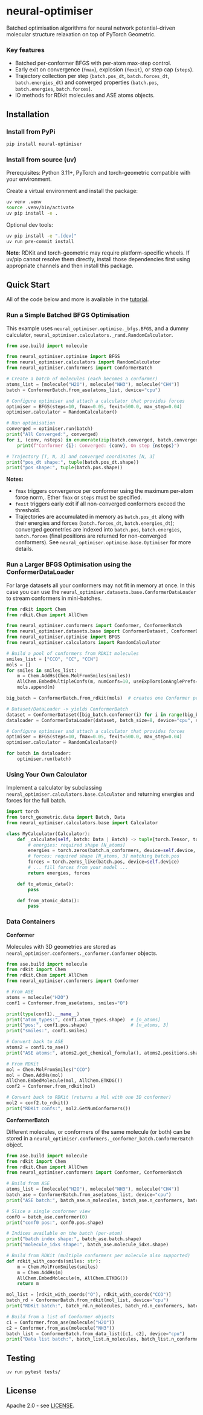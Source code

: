 # neural-optimiser
Batched optimisation algorithms for neural network potential–driven molecular structure relaxation on top of PyTorch Geometric.

### Key features

- Batched per-conformer BFGS with per-atom max-step control.
- Early exit on convergence (`fmax`), explosion (`fexit`), or step cap (`steps`).
- Trajectory collection per step (`batch.pos_dt`, `batch.forces_dt`, `batch.energies_dt`) and converged properties (`batch.pos`, `batch.energies`, `batch.forces`).
- IO methods for RDkit molecules and ASE atoms objects.

## Installation

### Install from PyPi

```bash
pip install neural-optimiser
```

### Install from source (uv)
Prerequisites: Python 3.11+, PyTorch and torch-geometric compatible with your environment.

Create a virtual environment and install the package:
```bash
uv venv .venv
source .venv/bin/activate
uv pip install -e .
```

Optional dev tools:
```bash
uv pip install -e ".[dev]"
uv run pre-commit install
```

**Note**: RDKit and torch-geometric may require platform-specific wheels. If uv/pip cannot resolve them directly, install those dependencies first using appropriate channels and then install this package.

## Quick Start

All of the code below and more is available in the [tutorial](notebooks/tutorial.ipynb).

### Run a Simple Batched BFGS Optimisation

This example uses `neural_optimiser.optimise._bfgs.BFGS`, and a dummy calculator, `neural_optimiser.calculators._rand.RandomCalculator`.

```python
from ase.build import molecule

from neural_optimiser.optimise import BFGS
from neural_optimiser.calculators import RandomCalculator
from neural_optimiser.conformers import ConformerBatch

# Create a batch of molecules (each becomes a conformer)
atoms_list = [molecule("H2O"), molecule("NH3"), molecule("CH4")]
batch = ConformerBatch.from_ase(atoms_list, device="cpu")

# Configure optimiser and attach a calculator that provides forces
optimiser = BFGS(steps=10, fmax=0.05, fexit=500.0, max_step=0.04)
optimiser.calculator = RandomCalculator()

# Run optimisation
converged = optimiser.run(batch)
print("All Converged:", converged)
for i, (conv, nsteps) in enumerate(zip(batch.converged, batch.converged_step)):
    print(f"Conformer {i}: Converged: {conv}, On step {nsteps}")

# Trajectory [T, N, 3] and converged coordinates [N, 3]
print("pos_dt shape:", tuple(batch.pos_dt.shape))
print("pos shape:", tuple(batch.pos.shape))
```

**Notes:**
- `fmax` triggers convergence per conformer using the maximum per-atom force norm,. Ether `fmax` or `steps` must be specified.
- `fexit` triggers early exit if all non-converged conformers exceed the threshold.
- Trajectories are accumulated in memory as `batch.pos_dt` along with their energies and forces (`batch.forces_dt`, `batch.energies_dt`); converged geometries are indexed into `batch.pos`, `batch.energies`, `batch.forces` (final positions are returned for non-converged conformers). See `neural_optimiser.optimise.base.Optimiser` for more details.

### Run a Larger BFGS Optimisation using the ConformerDataLoader

For large datasets all your conformers may not fit in memory at once. In this case you can use the `neural_optimiser.datasets.base.ConformerDataLoader` to stream conformers in mini-batches.

```python
from rdkit import Chem
from rdkit.Chem import AllChem

from neural_optimiser.conformers import Conformer, ConformerBatch
from neural_optimiser.datasets.base import ConformerDataset, ConformerDataLoader
from neural_optimiser.optimise import BFGS
from neural_optimiser.calculators import RandomCalculator

# Build a pool of conformers from RDKit molecules
smiles_list = ["CCO", "CC", "CCN"]
mols = []
for smiles in smiles_list:
    m = Chem.AddHs(Chem.MolFromSmiles(smiles))
    AllChem.EmbedMultipleConfs(m, numConfs=10, useExpTorsionAnglePrefs=True, useBasicKnowledge=True)
    mols.append(m)

big_batch = ConformerBatch.from_rdkit(mols)  # creates one Conformer per RDKit conformer

# Dataset/DataLoader -> yields ConformerBatch
dataset = ConformerDataset([big_batch.conformer(i) for i in range(big_batch.n_conformers)])
dataloader = ConformerDataLoader(dataset, batch_size=8, device="cpu", shuffle=True, num_workers=0)

# Configure optimiser and attach a calculator that provides forces
optimiser = BFGS(steps=10, fmax=0.05, fexit=500.0, max_step=0.04)
optimiser.calculator = RandomCalculator()

for batch in dataloader:
    optimiser.run(batch)
```

### Using Your Own Calculator

Implement a calculator by subclassing `neural_optimiser.calculators.base.Calculator` and returning energies and forces for the full batch.

```python
import torch
from torch_geometric.data import Batch, Data
from neural_optimiser.calculators.base import Calculator

class MyCalculator(Calculator):
    def _calculate(self, batch: Data | Batch) -> tuple[torch.Tensor, torch.Tensor]:
        # energies: required shape [N_atoms]
        energies = torch.zeros(batch.n_conformers, device=self.device, dtype=torch.float32)
        # forces: required shape [N_atoms, 3] matching batch.pos
        forces = torch.zeros_like(batch.pos, device=self.device)
        # ... fill forces from your model ...
        return energies, forces

    def to_atomic_data():
        pass

    def from_atomic_data():
        pass
```

### Data Containers

**Conformer**

Molecules with 3D geometries are stored as `neural_optimiser.conformers._conformer.Conformer` objects.

```python
from ase.build import molecule
from rdkit import Chem
from rdkit.Chem import AllChem
from neural_optimiser.conformers import Conformer

# From ASE
atoms = molecule("H2O")
conf1 = Conformer.from_ase(atoms, smiles="O")

print(type(conf1).__name__)
print("atom_types:", conf1.atom_types.shape)  # [n_atoms]
print("pos:", conf1.pos.shape)                # [n_atoms, 3]
print("smiles:", conf1.smiles)

# Convert back to ASE
atoms2 = conf1.to_ase()
print("ASE atoms:", atoms2.get_chemical_formula(), atoms2.positions.shape)

# From RDKit
mol = Chem.MolFromSmiles("CCO")
mol = Chem.AddHs(mol)
AllChem.EmbedMolecule(mol, AllChem.ETKDG())
conf2 = Conformer.from_rdkit(mol)

# Convert back to RDKit (returns a Mol with one 3D conformer)
mol2 = conf2.to_rdkit()
print("RDKit confs:", mol2.GetNumConformers())
```

**ConformerBatch**

Different molecules, or conformers of the same molecule (or both) can be stored in a `neural_optimiser.conformers._conformer_batch.ConformerBatch` object.

```python
from ase.build import molecule
from rdkit import Chem
from rdkit.Chem import AllChem
from neural_optimiser.conformers import Conformer, ConformerBatch

# Build from ASE
atoms_list = [molecule("H2O"), molecule("NH3"), molecule("CH4")]
batch_ase = ConformerBatch.from_ase(atoms_list, device="cpu")
print("ASE batch:", batch_ase.n_molecules, batch_ase.n_conformers, batch_ase.n_atoms)

# Slice a single conformer view
conf0 = batch_ase.conformer(0)
print("conf0 pos:", conf0.pos.shape)

# Indices available on the batch (per-atom)
print("batch index shape:", batch_ase.batch.shape)
print("molecule_idxs shape:", batch_ase.molecule_idxs.shape)

# Build from RDKit (multiple conformers per molecule also supported)
def rdkit_with_coords(smiles: str):
    m = Chem.MolFromSmiles(smiles)
    m = Chem.AddHs(m)
    AllChem.EmbedMolecule(m, AllChem.ETKDG())
    return m

mol_list = [rdkit_with_coords("O"), rdkit_with_coords("CCO")]
batch_rd = ConformerBatch.from_rdkit(mol_list, device="cpu")
print("RDKit batch:", batch_rd.n_molecules, batch_rd.n_conformers, batch_rd.n_atoms)

# Build from a list of Conformer objects
c1 = Conformer.from_ase(molecule("H2O"))
c2 = Conformer.from_ase(molecule("NH3"))
batch_list = ConformerBatch.from_data_list([c1, c2], device="cpu")
print("Data list batch:", batch_list.n_molecules, batch_list.n_conformers, batch_list.n_atoms)
```

## Testing
```bash
uv run pytest tests/
```

## License
Apache 2.0 - see [LICENSE](LICENSE).
